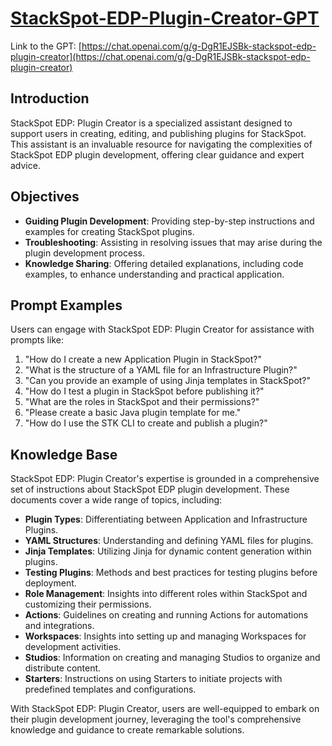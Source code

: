 # [StackSpot-EDP-Plugin-Creator-GPT](https://chat.openai.com/g/g-DgR1EJSBk-stackspot-edp-plugin-creator)

Link to the GPT: [https://chat.openai.com/g/g-DgR1EJSBk-stackspot-edp-plugin-creator](https://chat.openai.com/g/g-DgR1EJSBk-stackspot-edp-plugin-creator)

## Introduction
StackSpot EDP: Plugin Creator is a specialized assistant designed to support users in creating, editing, and publishing plugins for StackSpot. This assistant is an invaluable resource for navigating the complexities of StackSpot EDP plugin development, offering clear guidance and expert advice.

## Objectives
- **Guiding Plugin Development**: Providing step-by-step instructions and examples for creating StackSpot plugins.
- **Troubleshooting**: Assisting in resolving issues that may arise during the plugin development process.
- **Knowledge Sharing**: Offering detailed explanations, including code examples, to enhance understanding and practical application.

## Prompt Examples
Users can engage with StackSpot EDP: Plugin Creator for assistance with prompts like:
1. "How do I create a new Application Plugin in StackSpot?"
2. "What is the structure of a YAML file for an Infrastructure Plugin?"
3. "Can you provide an example of using Jinja templates in StackSpot?"
4. "How do I test a plugin in StackSpot before publishing it?"
5. "What are the roles in StackSpot and their permissions?"
6. "Please create a basic Java plugin template for me."
7. "How do I use the STK CLI to create and publish a plugin?"

## Knowledge Base
StackSpot EDP: Plugin Creator's expertise is grounded in a comprehensive set of instructions about StackSpot EDP plugin development. These documents cover a wide range of topics, including:
- **Plugin Types**: Differentiating between Application and Infrastructure Plugins.
- **YAML Structures**: Understanding and defining YAML files for plugins.
- **Jinja Templates**: Utilizing Jinja for dynamic content generation within plugins.
- **Testing Plugins**: Methods and best practices for testing plugins before deployment.
- **Role Management**: Insights into different roles within StackSpot and customizing their permissions.
- **Actions**: Guidelines on creating and running Actions for automations and integrations.
- **Workspaces**: Insights into setting up and managing Workspaces for development activities.
- **Studios**: Information on creating and managing Studios to organize and distribute content.
- **Starters**: Instructions on using Starters to initiate projects with predefined templates and configurations.

With StackSpot EDP: Plugin Creator, users are well-equipped to embark on their plugin development journey, leveraging the tool's comprehensive knowledge and guidance to create remarkable solutions.

